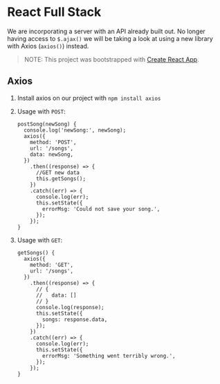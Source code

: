 # React Full Stack

We are incorporating a server with an API already built out. No longer having access to `$.ajax()` we will be taking a look at using a new library with Axios (`axios()`) instead.

> NOTE: This project was bootstrapped with [Create React App](https://github.com/facebook/create-react-app).

## Axios

1. Install axios on our project with `npm install axios`

1. Usage with `POST`:

    ```JS
    postSong(newSong) {
      console.log('newSong:', newSong);
      axios({
        method: 'POST',
        url: '/songs',
        data: newSong,
      })
        .then((response) => {
          //GET new data
          this.getSongs();
        })
        .catch((err) => {
          console.log(err);
          this.setState({
            errorMsg: 'Could not save your song.',
          });
        });
    }
    ```

1. Usage with `GET`:

    ```JS
    getSongs() {
      axios({
        method: 'GET',
        url: '/songs',
      })
        .then((response) => {
          // {
          //   data: []
          // }
          console.log(response);
          this.setState({
            songs: response.data,
          });
        })
        .catch((err) => {
          console.log(err);
          this.setState({
            errorMsg: 'Something went terribly wrong.',
          });
        });
    }
    ```